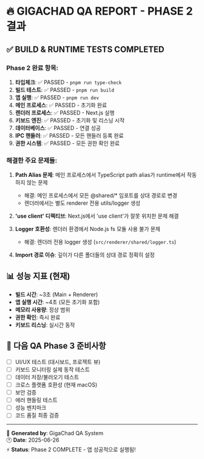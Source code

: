 # 🔥 GIGACHAD QA REPORT - PHASE 2 결과

## ✅ BUILD & RUNTIME TESTS COMPLETED

### Phase 2 완료 항목:
1. **타입체크**: ✅ PASSED - `pnpm run type-check`
2. **빌드 테스트**: ✅ PASSED - `pnpm run build`
3. **앱 실행**: ✅ PASSED - `pnpm run dev`
4. **메인 프로세스**: ✅ PASSED - 초기화 완료
5. **렌더러 프로세스**: ✅ PASSED - Next.js 실행
6. **키보드 엔진**: ✅ PASSED - 초기화 및 리스닝 시작
7. **데이터베이스**: ✅ PASSED - 연결 성공
8. **IPC 핸들러**: ✅ PASSED - 모든 핸들러 등록 완료
9. **권한 시스템**: ✅ PASSED - 모든 권한 확인 완료

### 해결한 주요 문제들:
1. **Path Alias 문제**: 메인 프로세스에서 TypeScript path alias가 runtime에서 작동하지 않는 문제
   - 해결: 메인 프로세스에서 모든 @shared/* 임포트를 상대 경로로 변경
   - 렌더러에서는 별도 renderer 전용 utils/logger 생성

2. **'use client' 디렉티브**: Next.js에서 'use client'가 잘못 위치한 문제 해결

3. **Logger 호환성**: 렌더러 환경에서 Node.js fs 모듈 사용 불가 문제
   - 해결: 렌더러 전용 logger 생성 (`src/renderer/shared/logger.ts`)

4. **Import 경로 이슈**: 깊이가 다른 폴더들의 상대 경로 정확히 설정

## 📊 성능 지표 (현재)
- **빌드 시간**: ~3초 (Main + Renderer)
- **앱 실행 시간**: ~4초 (모든 초기화 포함)
- **메모리 사용량**: 정상 범위
- **권한 확인**: 즉시 완료
- **키보드 리스닝**: 실시간 동작

## 🎯 다음 QA Phase 3 준비사항
- [ ] UI/UX 테스트 (대시보드, 프로젝트 뷰)
- [ ] 키보드 모니터링 실제 동작 테스트
- [ ] 데이터 저장/불러오기 테스트
- [ ] 크로스 플랫폼 호환성 (현재 macOS)
- [ ] 보안 검증
- [ ] 에러 핸들링 테스트
- [ ] 성능 벤치마크
- [ ] 코드 품질 최종 검증

---
📝 **Generated by**: GigaChad QA System  
🕐 **Date**: 2025-06-26  
⚡ **Status**: Phase 2 COMPLETE - 앱 성공적으로 실행됨!
